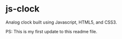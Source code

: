 # js-clock
Analog clock built using Javascript, HTML5, and CSS3.

PS: This is my first update to this readme file.
